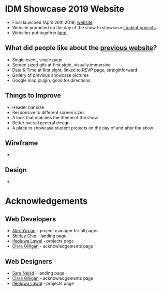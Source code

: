 # IDM Showcase 2019 Website
- Final launched (April 26th 2019) [website](http://bxmc.poly.edu/idmshow/)
- Website promoted on the day of the show to showcase [student projects](http://sites.bxmc.poly.edu/~ifeoluwalawal/projectProfiles/). 
- Websites put together [here](https://alexyixuanxu.github.io/idmshowcase19/).

## What did people like about the [previous website](http://sites.bxmc.poly.edu/~ifeoluwalawal/idmshowSite_04Final/)?
- Single event, single page
- Screen sized gifs at first sight, visually immersive
- Data & Time at first sight, linked to RSVP page, straightforward
- Gallery of previous showcase pictures
- Google map plugin, good for directions

## Things to Improve
- Header bar size
- Responsive to different screen sizes
- A look that matches the theme of the show
- Better overall general design
- A place to showcase student projects on the day of and after the show

## Wireframe

- 

## Design

- 


# Acknowledgements 

## Web Developers
- [Alex Yuxian](https://ayxx.me/project-type/projects/) - project manager for all pages
- [Shirley Chin]() - landing page
- [Ifeoluwa Lawal](https://ifelawal.com/) - projects page
- [Clara Gilligan](https://www.claragilligan.com/) - acknowledgements page

## Web Designers
- [Sara Nejad](http://www.saranejad.design/#home-section) - landing page
- [Clara Gilligan](https://www.claragilligan.com/) - acknowledgements page
- [Ifeoluwa Lawal](https://ifelawal.com/) - projects page

